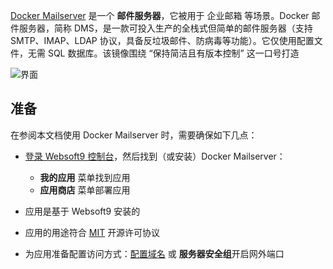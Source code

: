 [Docker Mailserver](https://docker-mailserver.github.io/docker-mailserver/latest/) 是一个 **邮件服务器**，它被用于 企业邮箱  等场景。Docker 邮件服务器，简称 DMS，是一款可投入生产的全栈式但简单的邮件服务器（支持 SMTP、IMAP、LDAP 协议，具备反垃圾邮件、防病毒等功能）。它仅使用配置文件，无需 SQL 数据库。该镜像围绕 “保持简洁且有版本控制” 这一口号打造


![界面](https://libs.websoft9.com/Websoft9/DocsPicture/zh/dockermailserver/dockermailserver-gui-websoft9.png)


## 准备

在参阅本文档使用 Docker Mailserver 时，需要确保如下几点：

- [登录 Websoft9 控制台](./login-console)，然后找到（或安装）Docker Mailserver：
  - **我的应用** 菜单找到应用 
  - **应用商店** 菜单部署应用

- 应用是基于 Websoft9 安装的


- 应用的用途符合 [MIT](https://opensource.org/licenses/MIT) 开源许可协议


- 为应用准备配置访问方式：[配置域名](./domain-set) 或 **服务器安全组**开启网外端口